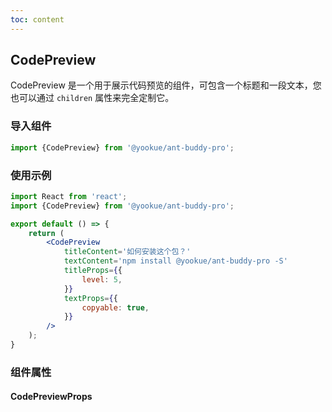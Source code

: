 ```yaml
---
toc: content
---
```


## CodePreview

CodePreview 是一个用于展示代码预览的组件，可包含一个标题和一段文本，您也可以通过 `children` 属性来完全定制它。

### 导入组件

```jsx | pure
import {CodePreview} from '@yookue/ant-buddy-pro';
```

### 使用示例

```jsx
import React from 'react';
import {CodePreview} from '@yookue/ant-buddy-pro';

export default () => {
    return (
        <CodePreview
            titleContent='如何安装这个包？'
            textContent='npm install @yookue/ant-buddy-pro -S'
            titleProps={{
                level: 5,
            }}
            textProps={{
                copyable: true,
            }}
        />
    );
}
```

### 组件属性

#### CodePreviewProps

<API src="@/layout/CodePreview/index.tsx" hideTitle></API>
